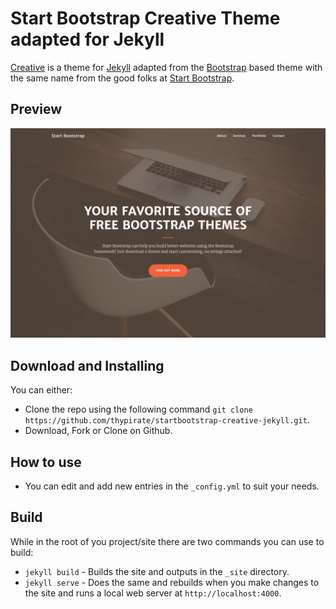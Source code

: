 # Start Bootstrap Creative Theme adapted for Jekyll

[Creative](https://startbootstrap.com/themes/creative/) is a theme for [Jekyll](https://jekyllrb.com) adapted from the [Bootstrap](https://getbootstrap.com/) based theme with the same name from the good folks at [Start Bootstrap](http://startbootstrap.com/).

## Preview
[![Creative](https://github.com/thypirate/startbootstrap-creative-jekyll/blob/master/screenshot.png)](https://thypirate.github.io/startbootstrap-creative-jekyll/)

## Download and Installing
You can either:
* Clone the repo using the following command ```git clone https://github.com/thypirate/startbootstrap-creative-jekyll.git```.
* Download, Fork or Clone on Github.

## How to use
* You can edit and add new entries in the ```_config.yml``` to suit your needs.

## Build
While in the root of you project/site there are two commands you can use to build:
* ```jekyll build``` - Builds the site and outputs in the ```_site``` directory.
* ```jekyll serve``` - Does the same and rebuilds when you make changes to the site and runs a local web server at ```http://localhost:4000```.
